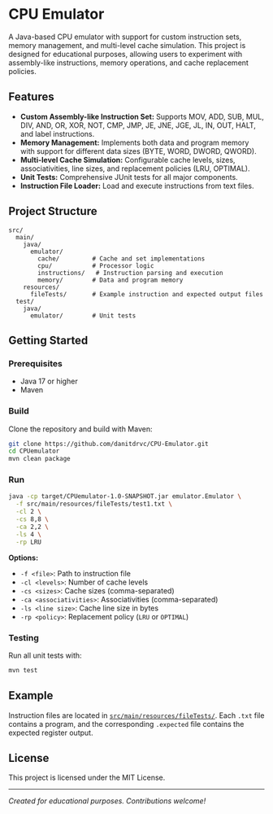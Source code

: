 # CPU Emulator

A Java-based CPU emulator with support for custom instruction sets, memory management, and multi-level cache simulation. This project is designed for educational purposes, allowing users to experiment with assembly-like instructions, memory operations, and cache replacement policies.

## Features

- **Custom Assembly-like Instruction Set:** Supports MOV, ADD, SUB, MUL, DIV, AND, OR, XOR, NOT, CMP, JMP, JE, JNE, JGE, JL, IN, OUT, HALT, and label instructions.
- **Memory Management:** Implements both data and program memory with support for different data sizes (BYTE, WORD, DWORD, QWORD).
- **Multi-level Cache Simulation:** Configurable cache levels, sizes, associativities, line sizes, and replacement policies (LRU, OPTIMAL).
- **Unit Tests:** Comprehensive JUnit tests for all major components.
- **Instruction File Loader:** Load and execute instructions from text files.

## Project Structure

```
src/
  main/
    java/
      emulator/
        cache/         # Cache and set implementations
        cpu/           # Processor logic
        instructions/   # Instruction parsing and execution
        memory/        # Data and program memory
    resources/
      fileTests/       # Example instruction and expected output files
  test/
    java/
      emulator/        # Unit tests
```

## Getting Started

### Prerequisites

- Java 17 or higher
- Maven

### Build

Clone the repository and build with Maven:

```sh
git clone https://github.com/danitdrvc/CPU-Emulator.git
cd CPUemulator
mvn clean package
```

### Run

```sh
java -cp target/CPUemulator-1.0-SNAPSHOT.jar emulator.Emulator \
  -f src/main/resources/fileTests/test1.txt \
  -cl 2 \
  -cs 8,8 \
  -ca 2,2 \
  -ls 4 \
  -rp LRU
```

**Options:**

- `-f <file>`: Path to instruction file
- `-cl <levels>`: Number of cache levels
- `-cs <sizes>`: Cache sizes (comma-separated)
- `-ca <associativities>`: Associativities (comma-separated)
- `-ls <line size>`: Cache line size in bytes
- `-rp <policy>`: Replacement policy (`LRU` or `OPTIMAL`)

### Testing

Run all unit tests with:

```sh
mvn test
```

## Example

Instruction files are located in [`src/main/resources/fileTests/`](src/main/resources/fileTests/). Each `.txt` file contains a program, and the corresponding `.expected` file contains the expected register output.

## License

This project is licensed under the MIT License.

---

*Created for educational purposes. Contributions welcome!*
